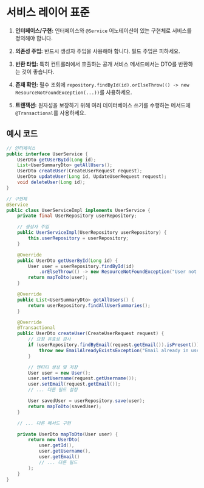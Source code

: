 # 서비스 레이어 표준

1. **인터페이스/구현:** 인터페이스와 `@Service` 어노테이션이 있는 구현체로 서비스를 정의해야 합니다.

2. **의존성 주입:** 반드시 생성자 주입을 사용해야 합니다. 필드 주입은 피하세요.

3. **반환 타입:** 특히 컨트롤러에서 호출하는 공개 서비스 메서드에서는 DTO를 반환하는 것이 좋습니다.

4. **존재 확인:** 필수 조회에 `repository.findById(id).orElseThrow(() -> new ResourceNotFoundException(...))`를 사용하세요.

5. **트랜잭션:** 원자성을 보장하기 위해 여러 데이터베이스 쓰기를 수행하는 메서드에 `@Transactional`를 사용하세요.

## 예시 코드

```java
// 인터페이스
public interface UserService {
    UserDto getUserById(Long id);
    List<UserSummaryDto> getAllUsers();
    UserDto createUser(CreateUserRequest request);
    UserDto updateUser(Long id, UpdateUserRequest request);
    void deleteUser(Long id);
}

// 구현체
@Service
public class UserServiceImpl implements UserService {
    private final UserRepository userRepository;

    // 생성자 주입
    public UserServiceImpl(UserRepository userRepository) {
        this.userRepository = userRepository;
    }

    @Override
    public UserDto getUserById(Long id) {
        User user = userRepository.findById(id)
            .orElseThrow(() -> new ResourceNotFoundException("User not found with id: " + id));
        return mapToDto(user);
    }

    @Override
    public List<UserSummaryDto> getAllUsers() {
        return userRepository.findAllUserSummaries();
    }

    @Override
    @Transactional
    public UserDto createUser(CreateUserRequest request) {
        // 요청 유효성 검사
        if (userRepository.findByEmail(request.getEmail()).isPresent()) {
            throw new EmailAlreadyExistsException("Email already in use: " + request.getEmail());
        }

        // 엔티티 생성 및 저장
        User user = new User();
        user.setUsername(request.getUsername());
        user.setEmail(request.getEmail());
        // ... 다른 필드 설정

        User savedUser = userRepository.save(user);
        return mapToDto(savedUser);
    }

    // ... 다른 메서드 구현

    private UserDto mapToDto(User user) {
        return new UserDto(
            user.getId(),
            user.getUsername(),
            user.getEmail()
            // ... 다른 필드
        );
    }
}
```
